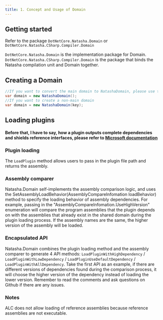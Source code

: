 ```yaml
---
title: 1. Concept and Usage of Domain
---
```


## Getting started

Refer to the package `DotNetCore.Natasha.Domain` or `DotNetCore.Natasha.CSharp.Compiler.Domain`

`DotNetCore.Natasha.Domain` is the implementation package for Domain.
`DotNetCore.Natasha.CSharp.Compiler.Domain` is the package that binds the Natasha compilation unit and Domain together.

## Creating a Domain

```cs
//If you want to convert the main domain to NatashaDomain, please use the initialization method without parameters and save the instance after creation, do not create repeatedly.
var domain = new NatashaDomain();
//If you want to create a non-main domain
var domain = new NatashaDomain(key);
```

## Loading plugins

#### Before that, I have to say, how a plugin outputs complete dependencies and shields reference interfaces, please refer to [Microsoft documentation](https://learn.microsoft.com/en-us/dotnet/core/tutorials/creating-app-with-plugin-support#simple-plugin-with-no-dependencies)

### Plugin loading

The `LoadPlugin` method allows users to pass in the plugin file path and returns the assembly.

### Assembly comparer

Natasha.Domain self-implements the assembly comparison logic, and uses the SetAssemblyLoadBehavior(AssemblyCompareInfomation loadBehavior) method to specify the loading behavior of assembly dependencies. For example, passing in the "AssemblyCompareInfomation.UseHighVersion" enumeration will compare the program assemblies that the plugin depends on with the assemblies that already exist in the shared domain during the plugin loading process. If the assembly names are the same, the higher version of the assembly will be loaded.

### Encapsulated API

Natasha.Domain combines the plugin loading method and the assembly comparer to generate 4 API methods: `LoadPluginWithHighDependency` / `LoadPluginWithLowDependency` / `LoadPluginUseDefaultDependency` / `LoadPluginWithAllDependency`. Take the first API as an example, if there are different versions of dependencies found during the comparison process, it will choose the higher version of the dependency instead of loading the lower version. Remember to read the comments and ask questions on Github if there are any issues.

### Notes

ALC does not allow loading of reference assemblies because reference assemblies are not executable.
